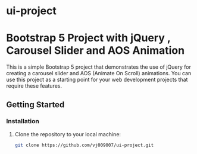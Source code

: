 # ui-project

# Bootstrap 5 Project with jQuery , Carousel Slider and AOS Animation

This is a simple Bootstrap 5 project that demonstrates the use of jQuery for creating a carousel slider and AOS (Animate On Scroll) animations. You can use this project as a starting point for your web development projects that require these features.

## Getting Started

### Installation

1. Clone the repository to your local machine:

   ```bash
   git clone https://github.com/vj009007/ui-project.git


